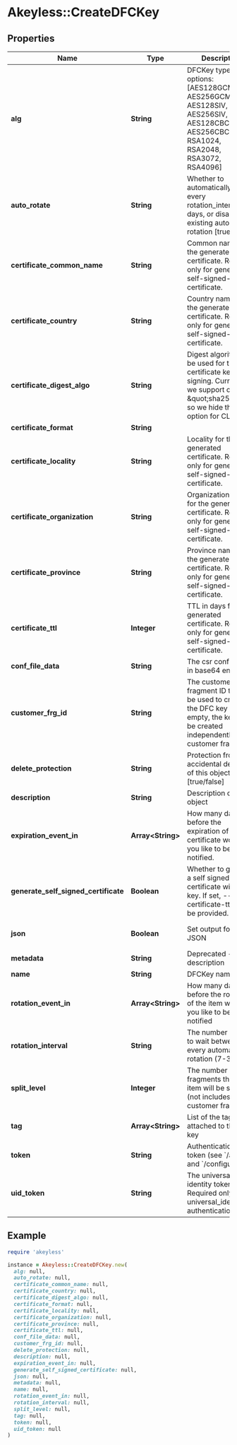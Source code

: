 # Akeyless::CreateDFCKey

## Properties

| Name | Type | Description | Notes |
| ---- | ---- | ----------- | ----- |
| **alg** | **String** | DFCKey type; options: [AES128GCM, AES256GCM, AES128SIV, AES256SIV, AES128CBC, AES256CBC, RSA1024, RSA2048, RSA3072, RSA4096] |  |
| **auto_rotate** | **String** | Whether to automatically rotate every rotation_interval days, or disable existing automatic rotation [true/false] | [optional] |
| **certificate_common_name** | **String** | Common name for the generated certificate. Relevant only for generate-self-signed-certificate. | [optional] |
| **certificate_country** | **String** | Country name for the generated certificate. Relevant only for generate-self-signed-certificate. | [optional] |
| **certificate_digest_algo** | **String** | Digest algorithm to be used for the certificate key signing. Currently, we support only \&quot;sha256\&quot; so we hide this option for CLI. | [optional] |
| **certificate_format** | **String** |  | [optional] |
| **certificate_locality** | **String** | Locality for the generated certificate. Relevant only for generate-self-signed-certificate. | [optional] |
| **certificate_organization** | **String** | Organization name for the generated certificate. Relevant only for generate-self-signed-certificate. | [optional] |
| **certificate_province** | **String** | Province name for the generated certificate. Relevant only for generate-self-signed-certificate. | [optional] |
| **certificate_ttl** | **Integer** | TTL in days for the generated certificate. Required only for generate-self-signed-certificate. | [optional] |
| **conf_file_data** | **String** | The csr config data in base64 encoding | [optional] |
| **customer_frg_id** | **String** | The customer fragment ID that will be used to create the DFC key (if empty, the key will be created independently of a customer fragment) | [optional] |
| **delete_protection** | **String** | Protection from accidental deletion of this object [true/false] | [optional] |
| **description** | **String** | Description of the object | [optional] |
| **expiration_event_in** | **Array&lt;String&gt;** | How many days before the expiration of the certificate would you like to be notified. | [optional] |
| **generate_self_signed_certificate** | **Boolean** | Whether to generate a self signed certificate with the key. If set, --certificate-ttl must be provided. | [optional] |
| **json** | **Boolean** | Set output format to JSON | [optional][default to false] |
| **metadata** | **String** | Deprecated - use description | [optional] |
| **name** | **String** | DFCKey name |  |
| **rotation_event_in** | **Array&lt;String&gt;** | How many days before the rotation of the item would you like to be notified | [optional] |
| **rotation_interval** | **String** | The number of days to wait between every automatic rotation (7-365) | [optional] |
| **split_level** | **Integer** | The number of fragments that the item will be split into (not includes customer fragment) | [optional][default to 3] |
| **tag** | **Array&lt;String&gt;** | List of the tags attached to this DFC key | [optional] |
| **token** | **String** | Authentication token (see &#x60;/auth&#x60; and &#x60;/configure&#x60;) | [optional] |
| **uid_token** | **String** | The universal identity token, Required only for universal_identity authentication | [optional] |

## Example

```ruby
require 'akeyless'

instance = Akeyless::CreateDFCKey.new(
  alg: null,
  auto_rotate: null,
  certificate_common_name: null,
  certificate_country: null,
  certificate_digest_algo: null,
  certificate_format: null,
  certificate_locality: null,
  certificate_organization: null,
  certificate_province: null,
  certificate_ttl: null,
  conf_file_data: null,
  customer_frg_id: null,
  delete_protection: null,
  description: null,
  expiration_event_in: null,
  generate_self_signed_certificate: null,
  json: null,
  metadata: null,
  name: null,
  rotation_event_in: null,
  rotation_interval: null,
  split_level: null,
  tag: null,
  token: null,
  uid_token: null
)
```

